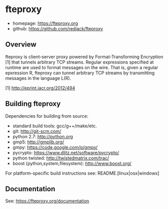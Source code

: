 fteproxy
========

* homepage: https://fteproxy.org
* github: https://github.com/redjack/fteproxy

Overview
--------

fteproxy is client-server proxy powered by Format-Transforming Encryption [1] that tunnels arbitrary TCP streams.
Regular expressions specified at runtime are used to format messages on the wire.
That is, given a regular epxression R, fteproxy can tunnel arbitrary TCP streams by transmitting messages in the language L(R).

[1] http://eprint.iacr.org/2012/494

Building fteproxy
--------

Dependencies for building from source:
* standard build tools: gcc/g++/make/etc.
* git: http://git-scm.com/
* python 2.7: http://python.org
* gmp5: http://gmplib.org/
* gmpy: https://code.google.com/p/gmpy/
* pycrypto: https://www.dlitz.net/software/pycrypto/
* python twisted: http://twistedmatrix.com/trac/
* boost (python,system,filesystem): http://www.boost.org/

For platform-specific build instructions see: README.[linux|osx|windows]

Documentation
-------------

See: https://fteproxy.org/documentation
